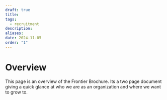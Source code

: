 ```yaml
---
draft: true
title: 
tags:
  - recruitment
description: 
aliases: 
date: 2024-11-05
order: "1"
---
```

# Overview
This page is an overview of the Frontier Brochure. Its a two page document giving a quick glance at who we are as an organization and where we want to grow to.

